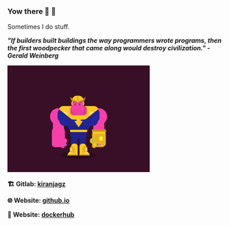 ### Yow there 👋 :japanese_goblin:

<!--
**kiranjagz/kiranjagz** is a ✨ _special_ ✨ repository because its `README.md` (this file) appears on your GitHub profile.

Here are some ideas to get you started:

- 🔭 I’m currently working on ...
- 🌱 I’m currently learning ...
- 👯 I’m looking to collaborate on ...
- 🤔 I’m looking for help with ...
- 💬 Ask me about ...
- 📫 How to reach me: ...
- 😄 Pronouns: ...
- ⚡ Fun fact: ...
-->

Sometimes I do stuff.

<strong><i>"If builders built buildings the way programmers wrote programs, then the first woodpecker that came along would destroy civilization." - Gerald Weinberg</i></strong>

![Alt text](thanos_dance_2.gif)

<strong>:building_construction: Gitlab:  [kiranjagz](https://gitlab.com/kiranjagz)</strong>

<strong>🌐 Website: [github.io](https://kiranjagz.github.io/)</strong>

<strong>:whale: Website: [dockerhub](https://hub.docker.com/u/kiranjagz)</strong>
